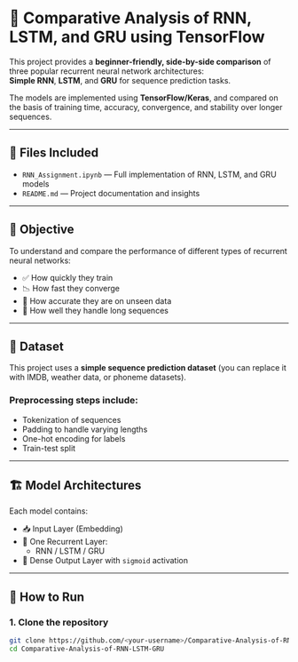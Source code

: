 # 🤖 Comparative Analysis of RNN, LSTM, and GRU using TensorFlow

This project provides a **beginner-friendly, side-by-side comparison** of three popular recurrent neural network architectures:  
**Simple RNN**, **LSTM**, and **GRU** for sequence prediction tasks.

The models are implemented using **TensorFlow/Keras**, and compared on the basis of training time, accuracy, convergence, and stability over longer sequences.

---

## 📁 Files Included

- `RNN_Assignment.ipynb` — Full implementation of RNN, LSTM, and GRU models
- `README.md` — Project documentation and insights

---

## 🎯 Objective

To understand and compare the performance of different types of recurrent neural networks:

- ✅ How quickly they train
- 📉 How fast they converge
- 🎯 How accurate they are on unseen data
- 🔁 How well they handle long sequences

---

## 🧠 Dataset

This project uses a **simple sequence prediction dataset** (you can replace it with IMDB, weather data, or phoneme datasets).

### Preprocessing steps include:
- Tokenization of sequences
- Padding to handle varying lengths
- One-hot encoding for labels
- Train-test split

---

## 🏗 Model Architectures

Each model contains:
- 📥 Input Layer (Embedding)
- 🔁 One Recurrent Layer:
  - RNN / LSTM / GRU
- 🎯 Dense Output Layer with `sigmoid` activation

---

## 🚀 How to Run

### 1. Clone the repository

```bash
git clone https://github.com/<your-username>/Comparative-Analysis-of-RNN-LSTM-GRU.git
cd Comparative-Analysis-of-RNN-LSTM-GRU

